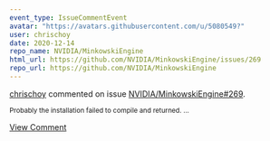 ```yaml
---
event_type: IssueCommentEvent
avatar: "https://avatars.githubusercontent.com/u/5080549?"
user: chrischoy
date: 2020-12-14
repo_name: NVIDIA/MinkowskiEngine
html_url: https://github.com/NVIDIA/MinkowskiEngine/issues/269
repo_url: https://github.com/NVIDIA/MinkowskiEngine
---
```


<a href='https://github.com/chrischoy' target='_blank'>chrischoy</a> commented on issue <a href='https://github.com/NVIDIA/MinkowskiEngine/issues/269' target='_blank'>NVIDIA/MinkowskiEngine#269</a>.

<small>Probably the installation failed to compile and returned. ...</small>

<a href='https://github.com/NVIDIA/MinkowskiEngine/issues/269' target='_blank'>View Comment</a>